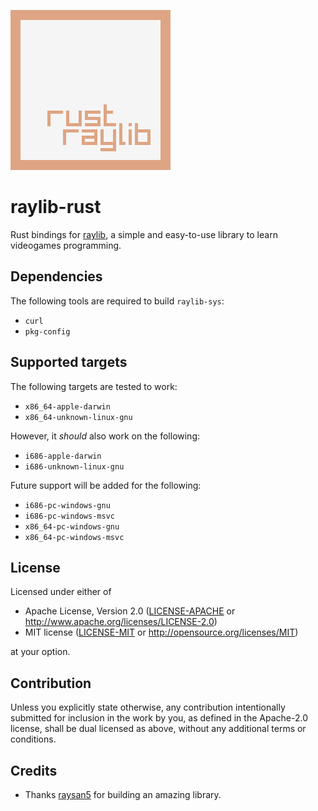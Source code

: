 ![logo](logo/raylib-rust_256x256.png)

# raylib-rust

Rust bindings for [raylib](http://www.raylib.com/), a simple and easy-to-use library to learn videogames programming.

## Dependencies

The following tools are required to build `raylib-sys`:

- `curl`
- `pkg-config`

## Supported targets

The following targets are tested to work:

- `x86_64-apple-darwin`
- `x86_64-unknown-linux-gnu`

However, it *should* also work on the following:

- `i686-apple-darwin`
- `i686-unknown-linux-gnu`

Future support will be added for the following:

- `i686-pc-windows-gnu`
- `i686-pc-windows-msvc`
- `x86_64-pc-windows-gnu`
- `x86_64-pc-windows-msvc`

## License

Licensed under either of

- Apache License, Version 2.0
  ([LICENSE-APACHE](LICENSE-APACHE) or http://www.apache.org/licenses/LICENSE-2.0)
- MIT license
  ([LICENSE-MIT](LICENSE-MIT) or http://opensource.org/licenses/MIT)

at your option.

## Contribution

Unless you explicitly state otherwise, any contribution intentionally submitted
for inclusion in the work by you, as defined in the Apache-2.0 license, shall be
dual licensed as above, without any additional terms or conditions.

## Credits

- Thanks [raysan5](https://github.com/raysan5) for building an amazing library.
